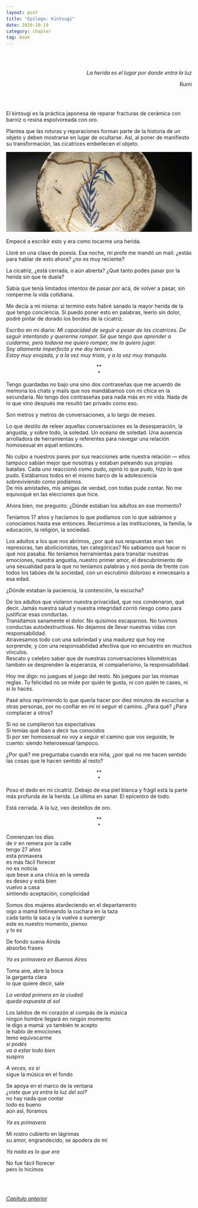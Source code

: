 ```yaml
---
layout: post
title: "Epílogo: Kintsugi"
date: 2020-10-19
category: chapter
tag: book
---
```

<br>
<br>

<p style="text-align: right">
<em>La herida es el lugar por donde entra la luz</em></p>
<p style="text-align: right">
Rumi</p>
<br>
<br>

El kintsugi es la práctica japonesa de reparar fracturas de cerámica con barniz o resina espolvoreada con oro.

Plantea que las roturas y reparaciones forman parte de la historia de un objeto y deben mostrarse en lugar de ocultarse. Así, al poner de manifiesto su transformación, las cicatrices embellecen el objeto.

![image](/assets/img/image1.png)


Empecé a escribir esto y era como tocarme una herida.

Lloré en una clase de poesía. Esa noche, mi profe me mandó un mail: ¿estás para hablar de esto ahora? ¿no es muy reciente?

La cicatriz, ¿está cerrada, o aún abierta? ¿Qué tanto podés pasar por la herida sin que te duela?

Sabía que tenía limitados intentos de pasar por acá, de volver a pasar, sin romperme la vida cotidiana.

Me decía a mí misma: si termino esto habré sanado la mayor herida de la que tengo conciencia. Si puedo poner esto en palabras, leerlo sin dolor, podré pintar de dorado los bordes de la cicatriz.

Escribo en mi diario: _Mi capacidad de seguir a pesar de las cicatrices. De seguir intentando y quererme romper. Sé que tengo que aprender a cuidarme, pero todavía me quiero romper, me la quiero jugar._<br>
_Soy altamente imperfecta y me doy ternura._<br>
_Estoy muy enojada, y a la vez muy triste, y a la vez muy tranquila._

<p style="text-align: center;">
**<br>
*<br>
</p>


Tengo guardadas no bajo una sino dos contraseñas que me acuerdo de memoria los chats y mails que nos mandábamos con mi chica en la secundaria. No tengo dos contraseñas para nada más en mi vida. Nada de lo que vino después me resultó tan privado como eso.

Son metros y metros de conversaciones, a lo largo de meses.

Lo que destilo de releer aquellas conversaciones es la desesperación, la angustia, y sobre todo, la soledad. Un océano de soledad. Una ausencia arrolladora de herramientas y referentes para navegar una relación homosexual en aquel entonces.

No culpo a nuestros pares por sus reacciones ante nuestra relación —  ellos tampoco sabían mejor que nosotras y estaban peleando sus propias batallas. Cada uno reaccionó como pudo, opinó lo que pudo, hizo lo que pudo. Estábamos todos en el mismo barco de la adolescencia sobreviviendo como podíamos.<br>
De mis amistades, mis amigas de verdad, con todas pude contar. No me equivoqué en las elecciones que hice.

Ahora bien, me pregunto: ¿Dónde estaban los adultos en ese momento?

Teníamos 17 años y hacíamos lo que podíamos con lo que sabíamos y conocíamos hasta ese entonces. Recurrimos a las instituciones, la familia, la educación, la religión, la sociedad.

Los adultos a los que nos abrimos, ¿por qué sus respuestas eran tan represoras, tan abolicionistas, tan categóricas? No sabíamos qué hacer ni qué nos pasaba. No teníamos herramientas para transitar nuestras emociones, nuestra angustia, nuestro primer amor, el descubrimiento de una sexualidad para la que no teníamos palabras y nos ponía de frente con todos los tabúes de la sociedad, con un escrutinio doloroso e innecesario a esa edad.

¿Dónde estaban la paciencia, la contención, la escucha?

De los adultos que violaron nuestra privacidad, que nos condenaron, qué decir. Jamás nuestra salud y nuestra integridad corrió riesgo como para justificar esas conductas.<br>
Transitamos sanamente el dolor. No quisimos escaparnos. No tuvimos conductas autodestructivas. No dejamos de llevar nuestras vidas con responsabilidad.<br>
Atravesamos todo con una sobriedad y una madurez que hoy me sorprende, y con una responsabilidad afectiva que no encuentro en muchos vínculos.<br>
Rescato y celebro saber que de nuestras conversaciones kilométricas también se desprenden la esperanza, el compañerismo, la responsabilidad.

Hoy me digo: no juegues el juego del resto. No juegues por las mismas reglas. Tu felicidad no se mide por quién te gusta, ni con quién te cases, ni si lo hacés.

Pasé años reprimiendo lo que quería hacer por diez minutos de escuchar a otras personas, por no confiar en mí ni seguir el camino. ¿Para qué? ¿Para complacer a otros?

Si no se cumplieron tus expectativas<br>
Si temías qué iban a decir tus conocidos<br>
Si por ser homosexual no voy a seguir el camino que vos seguiste, te cuento: siendo heterosexual tampoco.<br>

¿Por qué? me preguntaba cuando era niña, ¿por qué no me hacen sentido las cosas que le hacen sentido al resto?

<p style="text-align: center;">
**<br>
*<br>
</p>


Poso el dedo en mi cicatriz. Debajo de esa piel blanca y frágil está la parte más profunda de la herida. La última en sanar. El epicentro de todo.

Está cerrada. A la luz, veo destellos de oro.

<p style="text-align: center;">
**<br>
*<br>
</p>


Comienzan los días<br>
de ir en remera por la calle<br>
tengo 27 años<br>
esta primavera<br>
es más fácil florecer<br>
no es noticia<br>
que bese a una chica en la vereda<br>
es deseo y está bien<br>
vuelvo a casa<br>
sintiendo aceptación, complicidad<br>

Somos dos mujeres atardeciendo en el departamento<br>
oigo a mamá tintineando la cuchara en la taza<br>
cada tanto la saca y la vuelve a sumergir<br>
este es nuestro momento, pienso<br>
y lo es<br>

De fondo suena Ainda<br>
absorbo frases<br>

_Ya es primavera en Buenos Aires_<br>

Toma aire, abre la boca<br>
la garganta clara<br>
lo que quiere decir, sale<br>

_La verdad primera en la ciudad_<br>
_queda expuesta al sol_<br>

Los latidos de mi corazón al compás de la música<br>
ningún hombre llegará en ningún momento<br>
le digo a mamá: yo también te acepto<br>
le hablo de emociones<br>
temo equivocarme<br>
_sí podés_<br>
_va a estar todo bien_<br>
suspiro<br>

_A veces, es sí_<br>
sigue la música en el fondo<br>

Se apoya en el marco de la ventana<br>
_¿viste que ya entra la luz del sol?_<br>
no hay nada que contar<br>
todo es bueno<br>
aún así, lloramos<br>

_Ya es primavera_<br>

Mi rostro cubierto en lágrimas<br>
su amor, engrandecido, se apodera de mí<br>

_Ya nada es lo que era_<br>

No fue fácil florecer<br>
pero lo hicimos<br>

<br>
<br>

_[Capítulo anterior](https://youngdel.fi/posts/chapter/2020/10/19/capitulo-10/)_